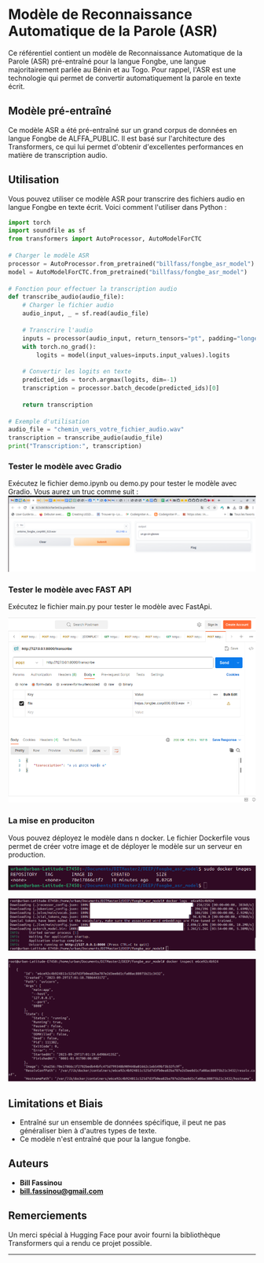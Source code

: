 # Modèle de Reconnaissance Automatique de la Parole (ASR)

Ce référentiel contient un modèle de Reconnaissance Automatique de la Parole (ASR) pré-entraîné pour la langue Fongbe, une langue majoritairement parlée au Bénin et au Togo. Pour rappel, l'ASR est une technologie qui permet de convertir automatiquement la parole en texte écrit.

## Modèle pré-entraîné

Ce modèle ASR a été pré-entraîné sur un grand corpus de données en langue Fongbe de ALFFA_PUBLIC. Il est basé sur l'architecture des Transformers, ce qui lui permet d'obtenir d'excellentes performances en matière de transcription audio.

## Utilisation

Vous pouvez utiliser ce modèle ASR pour transcrire des fichiers audio en langue Fongbe en texte écrit. Voici comment l'utiliser dans Python :

```python
import torch
import soundfile as sf
from transformers import AutoProcessor, AutoModelForCTC

# Charger le modèle ASR
processor = AutoProcessor.from_pretrained("billfass/fongbe_asr_model")
model = AutoModelForCTC.from_pretrained("billfass/fongbe_asr_model")

# Fonction pour effectuer la transcription audio
def transcribe_audio(audio_file):
    # Charger le fichier audio
    audio_input, _ = sf.read(audio_file)

    # Transcrire l'audio
    inputs = processor(audio_input, return_tensors="pt", padding="longest")
    with torch.no_grad():
        logits = model(input_values=inputs.input_values).logits

    # Convertir les logits en texte
    predicted_ids = torch.argmax(logits, dim=-1)
    transcription = processor.batch_decode(predicted_ids)[0]

    return transcription

# Exemple d'utilisation
audio_file = "chemin_vers_votre_fichier_audio.wav"
transcription = transcribe_audio(audio_file)
print("Transcription:", transcription)
```
### Tester le modèle avec Gradio
Exécutez le fichier demo.ipynb ou demo.py pour tester le modèle avec Gradio. Vous aurez un truc comme suit :
![Capture de test avec radio](img/gradio.png)


### Tester le modèle avec FAST API
Exécutez le fichier main.py pour tester le modèle avec FastApi. 

![Capture de test avec fastapi](img/fastapi.png)

### La mise en produciton
Vous pouvez déployez le modèle dans n docker. Le fichier Dockerfile vous permet de créer votre image et de déployer le modèle sur un serveur en production. 

![Capture de docker images](img/docker_images.png)

![Capture de docker logs](img/docker_logs.png)

![Capture de docker inspect](img/docker_inspect.png)

## Limitations et Biais

- Entraîné sur un ensemble de données spécifique, il peut ne pas généraliser bien à d'autres types de texte.
- Ce modèle n'est entraîné que pour la langue fongbe.

## Auteurs

- **Bill Fassinou**
- **bill.fassinou@gmail.com**
  
## Remerciements

Un merci spécial à Hugging Face pour avoir fourni la bibliothèque Transformers qui a rendu ce projet possible.

---
